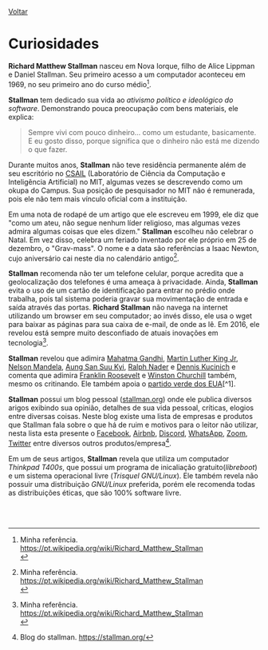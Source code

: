 [Voltar](intro.md)

Curiosidades
====

**Richard Matthew Stallman** nasceu em Nova Iorque, filho de Alice Lippman e Daniel Stallman. Seu primeiro acesso a um computador aconteceu em 1969, no seu primeiro ano do curso médio[^1]. <br>

**Stallman** tem dedicado sua vida ao *ativismo político e ideológico do software*. Demonstrando pouca preocupação com bens materiais, ele explica: 
> Sempre vivi com pouco dinheiro... como um estudante, basicamente. E eu gosto disso, porque significa que o dinheiro não está me dizendo o que fazer. <br>

Durante muitos anos, **Stallman** não teve residência permanente além de seu escritório no [CSAIL](https://www.csail.mit.edu/) (Laboratório de Ciência da Computação e Inteligência Artificial) no MIT, algumas vezes se descrevendo como um okupa do Campus. Sua posição de pesquisador no MIT não é remunerada, pois ele não tem mais vínculo oficial com a instituição. <br>

Em uma nota de rodapé de um artigo que ele escreveu em 1999, ele diz que "como um ateu, não segue nenhum líder religioso, mas algumas vezes admira algumas coisas que eles dizem." **Stallman** escolheu não celebrar o Natal. Em vez disso, celebra um feriado inventado por ele próprio em 25 de dezembro, o "Grav-mass". O nome e a data são referências a Isaac Newton, cujo aniversário cai neste dia no calendário antigo[^1]. <br>

**Stallman** recomenda não ter um telefone celular, porque acredita que a geolocalização dos telefones é uma ameaça à privacidade. Ainda, **Stallman** evita o uso de um cartão de identificação para entrar no prédio onde trabalha, pois tal sistema poderia gravar sua movimentação de entrada e saída através das portas. **Richard Stallman** não navega na internet utilizando um browser em seu computador; ao invés disso, ele usa o wget para baixar as páginas para sua caixa de e-mail, de onde as lê. Em 2016, ele revelou está sempre muito desconfiado de atuais inovações em tecnologia[^1]. <br> 

**Stallman** revelou que adimira [Mahatma Gandhi](https://pt.wikipedia.org/wiki/Mahatma_Gandhi), [Martin Luther King Jr](https://pt.wikipedia.org/wiki/Martin_Luther_King_Jr.), [Nelson Mandela](https://pt.wikipedia.org/wiki/Nelson_Mandela), [Aung San Suu Kyi](https://pt.wikipedia.org/wiki/Aung_San_Suu_Kyi), [Ralph Nader](https://pt.wikipedia.org/wiki/Ralph_Nader) e [Dennis Kucinich](https://pt.wikipedia.org/wiki/Dennis_Kucinich) e comenta que adimira [Franklin Roosevelt](https://pt.wikipedia.org/wiki/Franklin_D._Roosevelt) e [Winston Churchill](https://pt.wikipedia.org/wiki/Winston_Churchill) também, mesmo os critinando. Ele também apoia o [partido verde dos EUA](https://pt.wikipedia.org/wiki/Partido_Verde_(Estados_Unidos))[^1]. <br>

**Stallman** possui um blog pessoal ([stallman.org](https://stallman.org/)) onde ele publica diversos arigos exibindo sua opinião, detalhes de sua vida pessoal, críticas, elogios entre diversas coisas. Neste blog existe uma lista de empresas e produtos que Stallman fala sobre o que há de ruim e motivos para o leitor não utilizar, nesta lista esta presente o [Facebook](https://stallman.org/facebook.html), [Airbnb](https://stallman.org/airbnb.html), [Discord](https://stallman.org/discord.html), [WhatsApp](https://stallman.org/whatsapp.html), [Zoom](https://stallman.org/zoom.html), [Twitter](https://stallman.org/twitter.html) entre diversos outros produtos/empresa[^2]. <br>

Em um de seus artigos, **Stallman** revela que utiliza um computador *Thinkpad T400s*, que possui um programa de inicaliação gratuito(*libreboot*) e um sistema operacional livre (*Trisquel GNU/Linux*). Ele também revela não possuir uma distribuição *GNU/Linux* preferida, porém ele recomenda todas as distribuições éticas, que são 100% software livre.



<br><br> 
[^1]: Minha referência. https://pt.wikipedia.org/wiki/Richard_Matthew_Stallman <br>
[^2]: Blog do stallman. https://stallman.org/
